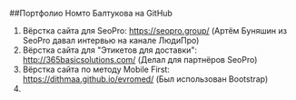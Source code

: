 ##Портфолио Номто Балтукова на GitHub


1. Вёрстка сайта для SeoPro: https://seopro.group/ (Артём Буняшин из SeoPro давал интервью на канале ЛюдиПро)
2. Вёрстка сайта для "Этикетов для доставки": http://365basicsolutions.com/ (Делал для партнёров SeoPro) 
3. Вёрстка сайта по методу Mobile First: https://dithmaa.github.io/evromed/
(Был использован Bootstrap)
4. 
